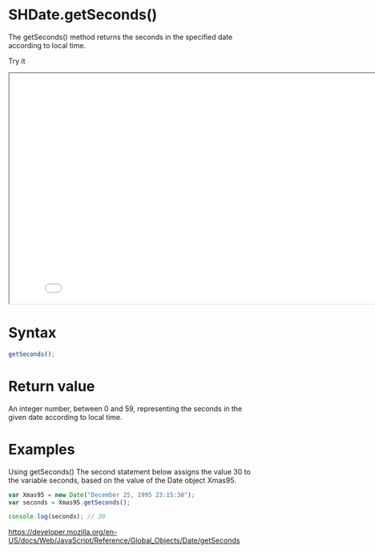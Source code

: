 # SHDate.getSeconds()

The getSeconds() method returns the seconds in the specified date according to local time.

Try it

<iframe style="width: 830px; height: 460px;" src="/SHDateTime-js/examples/live.html?function=getHours" title="MDN Web Docs Interactive Example" loading="lazy"></iframe>
<br/>

# Syntax

```js
getSeconds();
```

# Return value

An integer number, between 0 and 59, representing the seconds in the given date according to local time.

# Examples

Using getSeconds()
The second statement below assigns the value 30 to the variable seconds, based on the value of the Date object Xmas95.

```js
var Xmas95 = new Date("December 25, 1995 23:15:30");
var seconds = Xmas95.getSeconds();

console.log(seconds); // 30
```

https://developer.mozilla.org/en-US/docs/Web/JavaScript/Reference/Global_Objects/Date/getSeconds
